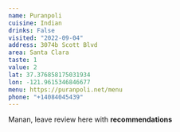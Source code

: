 ```yaml
---
name: Puranpoli
cuisine: Indian
drinks: False
visited: "2022-09-04"
address: 3074b Scott Blvd
area: Santa Clara
taste: 1
value: 2
lat: 37.376858175031934
lon: -121.9615346846677
menu: https://puranpoli.net/menu
phone: "+14084045439"
---
```


Manan, leave review here with **recommendations**
